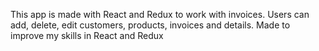 This app is made with React and Redux to work with invoices. Users can add, delete, edit customers, products, invoices and details. Made to improve my skills in React and Redux
